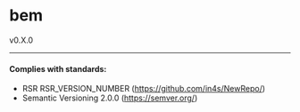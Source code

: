 # bem
v0.X.0



___
#### Complies with standards:

- RSR RSR_VERSION_NUMBER (https://github.com/in4s/NewRepo/)
- Semantic Versioning 2.0.0 (https://semver.org/)
